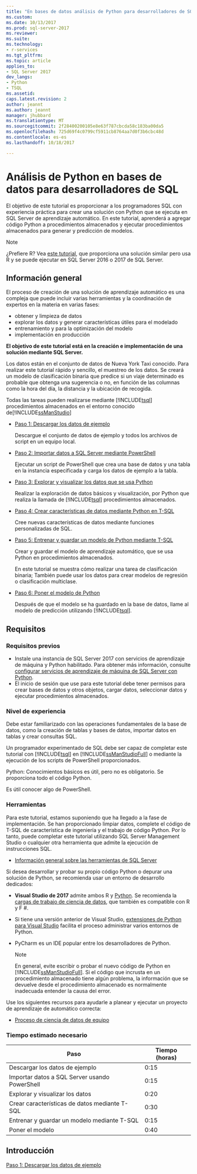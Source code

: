 ```yaml
---
title: "En bases de datos análisis de Python para desarrolladores de SQL | Documentos de Microsoft"
ms.custom: 
ms.date: 10/13/2017
ms.prod: sql-server-2017
ms.reviewer: 
ms.suite: 
ms.technology:
- r-services
ms.tgt_pltfrm: 
ms.topic: article
applies_to:
- SQL Server 2017
dev_langs:
- Python
- TSQL
ms.assetid: 
caps.latest.revision: 2
author: jeannt
ms.author: jeannt
manager: jhubbard
ms.translationtype: MT
ms.sourcegitcommit: 2f28400200105e8e63f787cbcda58c183ba00da5
ms.openlocfilehash: 725d69f4c0799cf5911cb8764aa7d0f3b6cbc48d
ms.contentlocale: es-es
ms.lasthandoff: 10/18/2017

---
```

# <a name="in-database-python-analytics-for-sql-developers"></a>Análisis de Python en bases de datos para desarrolladores de SQL

El objetivo de este tutorial es proporcionar a los programadores SQL con experiencia práctica para crear una solución con Python que se ejecuta en SQL Server de aprendizaje automático. En este tutorial, aprenderá a agregar código Python a procedimientos almacenados y ejecutar procedimientos almacenados para generar y predicción de modelos.

> [!NOTE]
> ¿Prefiere R? Vea [este tutorial](sqldev-in-database-r-for-sql-developers.md), que proporciona una solución similar pero usa R y se puede ejecutar en SQL Server 2016 o 2017 de SQL Server.

## <a name="overview"></a>Información general

El proceso de creación de una solución de aprendizaje automático es una compleja que puede incluir varias herramientas y la coordinación de expertos en la materia en varias fases:

+ obtener y limpieza de datos
+ explorar los datos y generar características útiles para el modelado
+ entrenamiento y para la optimización del modelo
+ implementación en producción

**El objetivo de este tutorial está en la creación e implementación de una solución mediante SQL Server.**

Los datos están en el conjunto de datos de Nueva York Taxi conocido. Para realizar este tutorial rápido y sencillo, el muestreo de los datos. Se creará un modelo de clasificación binaria que predice si un viaje determinado es probable que obtenga una sugerencia o no, en función de las columnas como la hora del día, la distancia y la ubicación de recogida.

Todas las tareas pueden realizarse mediante [!INCLUDE[tsql](../../includes/tsql-md.md)] procedimientos almacenados en el entorno conocido de[!INCLUDE[ssManStudio](../../includes/ssmanstudio-md.md)]

- [Paso 1: Descargar los datos de ejemplo](sqldev-py1-download-the-sample-data.md)

    Descargue el conjunto de datos de ejemplo y todos los archivos de script en un equipo local.

- [Paso 2: Importar datos a SQL Server mediante PowerShell](sqldev-py2-import-data-to-sql-server-using-powershell.md)

    Ejecutar un script de PowerShell que crea una base de datos y una tabla en la instancia especificada y carga los datos de ejemplo a la tabla.

- [Paso 3: Explorar y visualizar los datos que se usa Python](sqldev-py3-explore-and-visualize-the-data.md)

    Realizar la exploración de datos básicos y visualización, por Python que realiza la llamada de [!INCLUDE[tsql](../../includes/tsql-md.md)] procedimientos almacenados.

- [Paso 4: Crear características de datos mediante Python en T-SQL](sqldev-py5-train-and-save-a-model-using-t-sql.md)

    Cree nuevas características de datos mediante funciones personalizadas de SQL.
  
- [Paso 5: Entrenar y guardar un modelo de Python mediante T-SQL](sqldev-py5-train-and-save-a-model-using-t-sql.md)

    Crear y guardar el modelo de aprendizaje automático, que se usa Python en procedimientos almacenados.
  
    En este tutorial se muestra cómo realizar una tarea de clasificación binaria; También puede usar los datos para crear modelos de regresión o clasificación multiclase.

  
-  [Paso 6: Poner el modelo de Python](sqldev-py6-operationalize-the-model.md)

    Después de que el modelo se ha guardado en la base de datos, llame al modelo de predicción utilizando [!INCLUDE[tsql](../../includes/tsql-md.md)].

## <a name="requirements"></a>Requisitos

### <a name="prerequisites"></a>Requisitos previos

+ Instale una instancia de SQL Server 2017 con servicios de aprendizaje de máquina y Python habilitado. Para obtener más información, consulte [configurar servicios de aprendizaje de máquina de SQL Server con Python](../python/setup-python-machine-learning-services.md).
+ El inicio de sesión que use para este tutorial debe tener permisos para crear bases de datos y otros objetos, cargar datos, seleccionar datos y ejecutar procedimientos almacenados.

### <a name="experience-level"></a>Nivel de experiencia

Debe estar familiarizado con las operaciones fundamentales de la base de datos, como la creación de tablas y bases de datos, importar datos en tablas y crear consultas SQL.

Un programador experimentado de SQL debe ser capaz de completar este tutorial con [!INCLUDE[tsql](../../includes/tsql-md.md)] en [!INCLUDE[ssManStudioFull](../../includes/ssmanstudiofull-md.md)] o mediante la ejecución de los scripts de PowerShell proporcionados.

Python: Conocimientos básicos es útil, pero no es obligatorio. Se proporciona todo el código Python.

Es útil conocer algo de PowerShell.

### <a name="tools"></a>Herramientas

Para este tutorial, estamos suponiendo que ha llegado a la fase de implementación. Se han proporcionado limpiar datos, complete el código de T-SQL de característica de ingeniería y el trabajo de código Python. Por lo tanto, puede completar este tutorial utilizando SQL Server Management Studio o cualquier otra herramienta que admite la ejecución de instrucciones SQL.

+ [Información general sobre las herramientas de SQL Server](https://docs.microsoft.com/sql/tools/overview-sql-tools) 

Si desea desarrollar y probar su propio código Python o depurar una solución de Python, se recomienda usar un entorno de desarrollo dedicados:

+ **Visual Studio de 2017** admite ambos R y [Python](https://blogs.msdn.microsoft.com/visualstudio/2017/05/12/a-lap-around-python-in-visual-studio-2017/). Se recomienda la [cargas de trabajo de ciencia de datos](https://blogs.msdn.microsoft.com/visualstudio/2016/11/18/data-science-workloads-in-visual-studio-2017-rc/), que también es compatible con R y F #.
+ Si tiene una versión anterior de Visual Studio, [extensiones de Python para Visual Studio](https://docs.microsoft.com/visualstudio/python/python-in-visual-studio) facilita el proceso administrar varios entornos de Python.
+ PyCharm es un IDE popular entre los desarrolladores de Python.

    > [!NOTE]
    > En general, evite escribir o probar el nuevo código de Python en [!INCLUDE[ssManStudioFull](../../includes/ssmanstudiofull-md.md)]. Si el código que incrusta en un procedimiento almacenado tiene algún problema, la información que se devuelve desde el procedimiento almacenado es normalmente inadecuada entender la causa del error.

Use los siguientes recursos para ayudarle a planear y ejecutar un proyecto de aprendizaje de automático correcta:

+ [Proceso de ciencia de datos de equipo](https://docs.microsoft.com/azure/machine-learning/team-data-science-process/overview)

### <a name="estimated-time-required"></a>Tiempo estimado necesario

|Paso| Tiempo (horas)|
|----|----|
|Descargar los datos de ejemplo| 0:15|
|Importar datos a SQL Server usando PowerShell|0:15|
|Explorar y visualizar los datos|0:20|
|Crear características de datos mediante T-SQL|0:30|
|Entrenar y guardar un modelo mediante T-SQL|0:15|
|Poner el modelo|0:40|

## <a name="get-started"></a>Introducción

  [Paso 1: Descargar los datos de ejemplo](sqldev-py1-download-the-sample-data.md)

